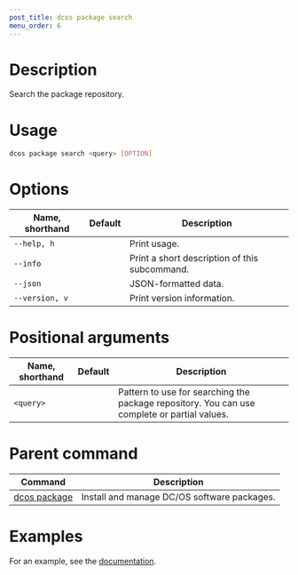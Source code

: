 ```yaml
---
post_title: dcos package search
menu_order: 6
---
```


# Description
Search the package repository.

# Usage

```bash
dcos package search <query> [OPTION]
```

# Options

| Name, shorthand | Default | Description |
|---------|-------------|-------------|
| `--help, h`   |             |  Print usage. |
| `--info`   |             |  Print a short description of this subcommand. |
| `--json`   |             |  JSON-formatted data. |
| `--version, v`   |             | Print version information. |

# Positional arguments

| Name, shorthand | Default | Description |
|---------|-------------|-------------|
| `<query>`   |             |  Pattern to use for searching the package repository.  You can use complete or partial values. |
        
# Parent command

| Command | Description |
|---------|-------------|
| [dcos package](/docs/1.9/usage/cli/command-reference/dcos-package/)   | Install and manage DC/OS software packages. |

# Examples

For an example, see the [documentation](/docs/1.9/usage/repo/).